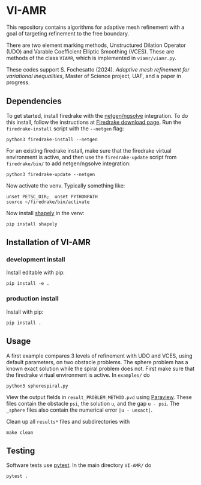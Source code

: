 # VI-AMR

This repository contains algorithms for adaptive mesh refinement with a goal of targeting refinement to the free boundary.

There are two element marking methods, Unstructured Dilation Operator (UDO) and Varable Coefficient Elliptic Smoothing (VCES). These are methods of the class `VIAMR`, which is implemented in `viamr/viamr.py`.

These codes support S. Fochesatto (2024). _Adaptive mesh refinement for variational inequalities_, Master of Science project, UAF, and a paper in progress.

## Dependencies

To get started, install firedrake with the [netgen/ngsolve](https://ngsolve.org/) integration.  To do this install, follow the instructions at [Firedrake download page](https://www.firedrakeproject.org/firedrake/download.html).  Run the `firedrake-install` script with the `--netgen` flag:
```
python3 firedrake-install --netgen
```
For an existing firedrake install, make sure that the firedrake virtual environment is active, and then use the `firedrake-update` script from `firedrake/bin/` to add netgen/ngsolve integration:
```
python3 firedrake-update --netgen
```

Now activate the venv.  Typically something like:
```
unset PETSC_DIR;  unset PYTHONPATH
source ~/firedrake/bin/activate
```
Now install [shapely](https://pypi.org/project/shapely/) in the venv:
```
pip install shapely
```

## Installation of VI-AMR

### development install

Install editable with pip:

```
pip install -e .
```

### production install

Install with pip:

```
pip install .
```

## Usage

A first example compares 3 levels of refinement with UDO and VCES, using default parameters, on two obstacle problems. The sphere problem has a known exact solution while the spiral problem does not. First make sure that the firedrake virtual environment is active.  In `examples/` do
```
python3 spherespiral.py
```
View the output fields in `result_PROBLEM_METHOD.pvd` using [Paraview](https://www.paraview.org/). These files contain the obstacle `psi`, the solution `u`, and the gap `u - psi`. The `_sphere` files also contain the numerical error `|u - uexact|`.

Clean up all `results*` files and subdirectories with
```
make clean
```

## Testing

Software tests use [pytest](https://docs.pytest.org/en/stable/index.html). In the main directory `VI-AMR/` do

```
pytest .
```
